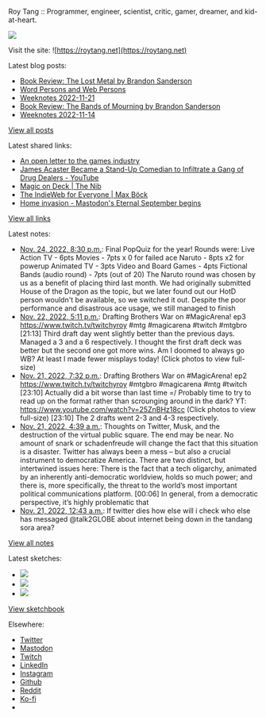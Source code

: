 Roy Tang :: Programmer, engineer, scientist, critic, gamer, dreamer, and kid-at-heart.

![](https://roytang.net/static/img/profile.jpg)

Visit the site: ![https://roytang.net](https://roytang.net)

Latest blog posts:

- [Book Review: The Lost Metal by Brandon Sanderson](https://roytang.net/2022/11/lost-metal/)
- [Word Persons and Web Persons](https://roytang.net/2022/11/word-web-persons/)
- [Weeknotes 2022-11-21](https://roytang.net/2022/11/weeknotes-11-21/)
- [Book Review: The Bands of Mourning by Brandon Sanderson](https://roytang.net/2022/11/bands-of-mourning/)
- [Weeknotes 2022-11-14](https://roytang.net/2022/11/weeknotes-11-14/)

[View all posts](https://roytang.net/blog)

Latest shared links:

- [An open letter to the games industry](https://roytang.net/2022/11/b081a3d30af066a134a16efdd8bc6650/)
- [James Acaster Became a Stand-Up Comedian to Infiltrate a Gang of Drug Dealers - YouTube](https://roytang.net/2022/11/70b3161083f066d794ad7bfdbb2c0ca2/)
- [Magic on Deck | The Nib](https://roytang.net/2022/11/eeaec6bf74b7da4157ea9c0ceed0a824/)
- [The IndieWeb for Everyone | Max Böck](https://roytang.net/2022/11/3add50663822a558f0f50254d47797ef/)
- [Home invasion - Mastodon&#x27;s Eternal September begins](https://roytang.net/2022/11/da495457158f4d8cbe2af62dde01c082/)

[View all links](https://roytang.net/links)

Latest notes:

- [Nov. 24, 2022, 8:30 p.m.](https://roytang.net/2022/11/popquiz-friendsgiving/): Final PopQuiz for the year! Rounds were: Live Action TV - 6pts Movies - 7pts x 0 for failed ace Naruto - 8pts x2 for powerup Animated TV - 3pts Video and Board Games - 4pts Fictional Bands (audio round) - 7pts (out of 20) The Naruto round was chosen by us as a benefit of placing third last month. We had originally submitted House of the Dragon as the topic, but we later found out our HotD person wouldn&#x27;t be available, so we switched it out. Despite the poor performance and disastrous ace usage, we still managed to finish
- [Nov. 22, 2022, 5:11 p.m.](https://roytang.net/2022/11/1594981838841270272/): Drafting Brothers War on #MagicArena! ep3 https://www.twitch.tv/twitchyroy #mtg #magicarena #twitch #mtgbro [21:13] Third draft day went slightly better than the previous days. Managed a 3 and a 6 respectively. I thought the first draft deck was better but the second one got more wins. Am I doomed to always go WB? At least I made fewer misplays today! (Click photos to view full-size)
- [Nov. 21, 2022, 7:32 p.m.](https://roytang.net/2022/11/1594654987661070336/): Drafting Brothers War on #MagicArena! ep2 https://www.twitch.tv/twitchyroy #mtgbro #magicarena #mtg #twitch [23:10] Actually did a bit worse than last time =/ Probably time to try to read up on the format rather than scrounging around in the dark? YT: https://www.youtube.com/watch?v=25ZnBHz18cc (Click photos to view full-size) [23:10] The 2 drafts went 2-3 and 4-3 respectively.
- [Nov. 21, 2022, 4:39 a.m.](https://roytang.net/2022/11/1594430240691847168/): Thoughts on Twitter, Musk, and the destruction of the virtual public square. The end may be near. No amount of snark or schadenfreude will change the fact that this situation is a disaster. Twitter has always been a mess – but also a crucial instrument to democratize America. There are two distinct, but intertwined issues here: There is the fact that a tech oligarchy, animated by an inherently anti-democratic worldview, holds so much power; and there is, more specifically, the threat to the world’s most important political communications platform. [00:06] In general, from a democratic perspective, it’s highly problematic that
- [Nov. 21, 2022, 12:43 a.m.](https://roytang.net/2022/11/1594370858713501696/): If twitter dies how else will i check who else has messaged @talk2GLOBE about internet being down in the tandang sora area?

[View all notes](https://roytang.net/notes)

Latest sketches:


- ![](https://roytang.net/media/cache/f5/83/f583e6f8cabb768e013c3292f03b5274.jpg)
- ![](https://roytang.net/media/cache/dc/31/dc31bec42193147458f2e50c9a7fe4ac.jpg)
- ![](https://roytang.net/media/cache/73/2b/732bd4c80057609c59932ce77d753675.jpg)

[View sketchbook](https://roytang.net/albums/sketchbook)


Elsewhere:

- [Twitter](https://twitter.com/roytang)
- [Mastodon](https://indieweb.social/@roytang)
- [Twitch](https://twitch.tv/twitchyroy)
- [LinkedIn](https://www.linkedin.com/in/roytang)
- [Instagram](https://instagram.com/roytang0400)
- [Github](https://github.com/roytang)
- [Reddit](https://reddit.com/u/hungryroy)
- [Ko-fi](https://ko-fi.com/roytang)
- [](mailto:hello@roytang.net)